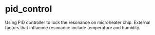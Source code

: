 # pid_control

Using PID controller to lock the resonance on microheater chip. External factors that influence resonance include temperature and humidity. 
